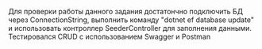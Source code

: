 Для проверки работы данного задания достатончно подключить БД через ConnectionString, выполнить команду "dotnet ef database update" и использовать контроллер SeederController для заполнения данными.
Тестировался CRUD с использованием Swagger и Postman
